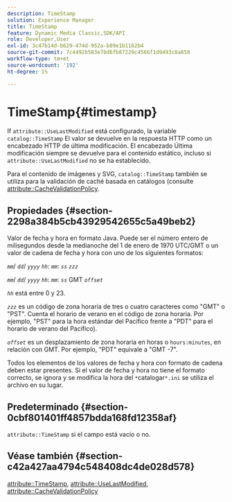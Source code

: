 ```yaml
---
description: TimeStamp
solution: Experience Manager
title: TimeStamp
feature: Dynamic Media Classic,SDK/API
role: Developer,User
exl-id: 3c47b14d-b629-474d-952a-b09e1b1162b4
source-git-commit: 7c4492b583e7bd6fb87229c4566f1d9493c8a650
workflow-type: tm+mt
source-wordcount: '192'
ht-degree: 1%

---
```


# TimeStamp{#timestamp}

If `attribute::UseLastModified` está configurado, la variable `catalog::TimeStamp` El valor se devuelve en la respuesta HTTP como un encabezado HTTP de última modificación. El encabezado Última modificación siempre se devuelve para el contenido estático, incluso si `attribute::UseLastModified` no se ha establecido.

Para el contenido de imágenes y SVG, `catalog::TimeStamp` también se utiliza para la validación de caché basada en catálogos (consulte [attribute::CacheValidationPolicy](/help/aem-is-ir-api/is-api/image-catalog/image-serving-api-ref/c-image-catalog-reference/c-attributes-reference/r-cachevalidationpolicy.md).

## Propiedades {#section-2298a384b5cb43929542655c5a49beb2}

Valor de fecha y hora en formato Java. Puede ser el número entero de milisegundos desde la medianoche del 1 de enero de 1970 UTC/GMT o un valor de cadena de fecha y hora con uno de los siguientes formatos:

*`mm`*/ *`dd`*/ *`yyyy`* *`hh`*: *`mm`*: *`ss`* *`zzz`*

*`mm`*/ *`dd`*/ *`yyyy`* *`hh`*: *`mm`*: *`ss`* GMT *`offset`*

*`hh`* está entre 0 y 23.

*`zzz`* es un código de zona horaria de tres o cuatro caracteres como &quot;GMT&quot; o &quot;PST&quot;. Cuenta el horario de verano en el código de zona horaria. Por ejemplo, &quot;PST&quot; para la hora estándar del Pacífico frente a &quot;PDT&quot; para el horario de verano del Pacífico).

*`offset`* es un desplazamiento de zona horaria en horas o `hours:minutes`, en relación con GMT. Por ejemplo, &quot;PDT&quot; equivale a &quot;GMT -7&quot;.

Todos los elementos de los valores de fecha y hora con formato de cadena deben estar presentes. Si el valor de fecha y hora no tiene el formato correcto, se ignora y se modifica la hora del `*`catalogar`*.ini` se utiliza el archivo en su lugar.

## Predeterminado {#section-0cbf801401ff4857bdda168fd12358af}

`attribute::TimeStamp` si el campo está vacío o no.

## Véase también {#section-c42a427aa4794c548408dc4de028d578}

[attribute::TimeStamp](../../../../../../is-api/image-catalog/image-serving-api-ref/c-image-catalog-reference/c-attributes-reference/r-timestamp.md#reference-4213c599a64942ee8cb9d80696b08296), [attribute::UseLastModified](../../../../../../is-api/image-catalog/image-serving-api-ref/c-image-catalog-reference/c-attributes-reference/r-uselastmodified.md#reference-73ecc421e6864a38aec5a4775f06b8e8), [attribute::CacheValidationPolicy](../../../../../../is-api/image-catalog/image-serving-api-ref/c-image-catalog-reference/c-attributes-reference/r-cachevalidationpolicy.md#reference-e55e52fd749041718a9af69fa2027b57)
